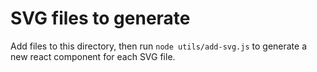 # SVG files to generate

Add files to this directory, then run `node utils/add-svg.js` to generate a new react component for each SVG file.
